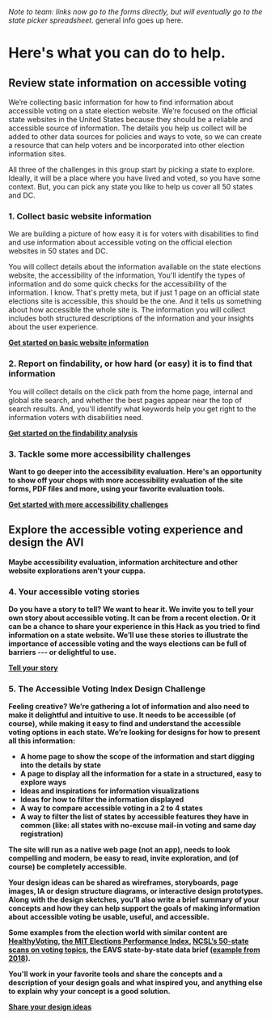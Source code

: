 <em>Note to team: links now go to the forms directly, but will eventually go to the state picker spreadsheet.</em>
general info goes up here.

<h1>Here's what you can do to help.</h1>

<h2>Review state information on accessible voting</h2>
<p>We’re collecting basic information for how to find information about accessible voting on a state election website. We’re focused on the official state websites in the United States because they should be a reliable and accessible source of information. The details you help us collect will be added to other data sources for policies and ways to vote, so we can create a resource that can help voters and be incorporated into other election information sites.</p>

<p>All three of the challenges in this group start by picking a state to explore. Ideally, it will be a place where you have lived and voted, so you have some context. But, you can pick any state you like to help us cover all 50 states and DC.</p>

<h3>1. Collect basic website information</h3>
<p>We are building a picture of how easy it is for voters with disabilities to find and use information about accessible voting on the official election websites in 50 states and DC.</p>

<p>You will collect details about the information available on the state elections website, the accessibility of the information, You'll identify the types of information and do some quick checks for the accessibility of the information. I know. That's pretty meta, but if just 1 page on an official state elections site is accessible, this should be the one. And it tells us something about how accessible the whole site is. The information you will collect includes both structured descriptions of the information and your insights about the user experience. </p>

<p><b><a href="https://www.jotform.com/form/212706217322143">Get started on basic website information</a></b></p>

<h3>2. Report on findability, or how hard (or easy) it is to find that information</h3>
<p>You will collect details on the click path from the home page, internal and global site search, and whether the best pages appear near the top of search results. And, you'll identify what keywords help you get right to the information voters with disabilities need. </p>

<p><b><a href="https://www.jotform.com/form/212714629843157">Get started on the findability analysis</a><b></p>

<H3>3. Tackle some more accessibility challenges</h3>
<p>Want to go deeper into the accessibility evaluation. Here's an opportunity to show off your chops with more accessibility evaluation of the site forms, PDF files and more, using your favorite evaluation tools.</p>

<p><b><a href="https://www.jotform.com/form/212714795547162">Get started with more accessibility challenges</a></b></p>

<h2>Explore the accessible voting experience and design the AVI</h2>
<p>Maybe accessibility evaluation, information architecture and other website explorations aren't your cuppa.</p> 

<h3>4. Your accessible voting stories</h3>
<p>Do you have a story to tell? We want to hear it. We invite you to tell your own story about accessible voting. It can be from a recent election. Or it can be a chance to share your experience in this Hack as you tried to find information on a state website. We’ll use these stories to illustrate the importance of accessible voting and the ways elections can be full of barriers --- or delightful to use.</p>

<p><b><a href="https://www.jotform.com/form/212714795547162">Tell your story</a></b></p>

<h3>5. The Accessible Voting Index Design Challenge</h3>
<p>Feeling creative? We’re gathering a lot of information and also need to make it delightful and intuitive to use. It needs to be accessible (of course), while making it easy to find and understand the accessible voting options in each state. We’re looking for designs for how to present all this information:<p>
<ul>
<li>A home page to show the scope of the information and start digging into the details by state</li>
  <li>A page to display all the information for a state in a structured, easy to explore ways</li>
  <li>Ideas and inspirations for information visualizations</li>
  <li>Ideas for how to filter the information displayed</li>
  <li>A way to compare accessible voting in a 2 to 4 states</li>
<li>A way to filter the list of states by accessible features they have in common (like: all states with no-excuse mail-in voting and same day registration)</li>
</ul>
<p>The site will run as a native web page (not an app), needs to look compelling and modern, be easy to read, invite exploration, and (of course) be completely accessible.</p>

<p>Your design ideas can be shared as wireframes, storyboards, page images, IA or design structure diagrams, or interactive design prototypes.
Along with the design sketches, you’ll also write a brief summary of your concepts and how they can help support the goals of making information about accessible voting be usable, useful, and accessible.</p>

Some examples from the election world with similar content are <a href="https://www.healthyvoting.org/">HealthyVoting</a>, <a href="https://elections.mit.edu/#/data/map">the MIT Elections Performance Index</a>, <a href="https://www.ncsl.org/research/elections-and-campaigns/absentee-and-mail-voting-policies-in-effect-for-the-2020-election.aspx">NCSL’s 50-state scans on voting topics</a>, the EAVS state-by-state data brief (<a href="https://www.ncsl.org/research/elections-and-campaigns/absentee-and-mail-voting-policies-in-effect-for-the-2020-election.aspx">example from 2018</a>).

<p>You'll work in your favorite tools and share the concepts and a description of your design goals and what inspired you, and anything else to explain why your concept is a good solution.</p>

  <p><b><a href="https://www.jotform.com/form/212715475040146">Share your design ideas</a></b></p>
